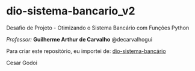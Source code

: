 # dio-sistema-bancario_v2

Desafio de Projeto - Otimizando o Sistema Bancário com Funções Python

_Professor:_ **Guilherme Arthur de Carvalho** @decarvalhogui

Para criar este repositório, eu importei de:
[dio-sistema-bancário](https://github.com/cesargodoi/dio-sistema-bancario)  


Cesar Godoi
